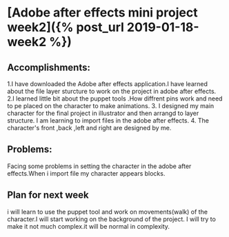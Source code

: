 
# [Adobe after effects mini project week2]({% post_url 2019-01-18-week2 %})
## Accomplishments:
1.I have downloaded the Adobe after effects application.I have learned about the file layer sturcture to work on the project   in adobe after effects.
2.I learned little bit about the puppet tools .How diffrent pins work and need to pe placed on the character to make animations.
3. I designed my main character for the final project in illustrator and then arrangd to layer structure. I am learning to import files in the adobe after effects.
4. The character's front ,back ,left and right are designed by me.
## Problems:
Facing some problems in setting the character in the adobe after effects.When i import file  my character appears blocks. 

## Plan for next week
i will learn to use the puppet tool and work on movements(walk) of the character.I will start working on the background of the project.
I will try to make it not much complex.it will be normal in complexity.

